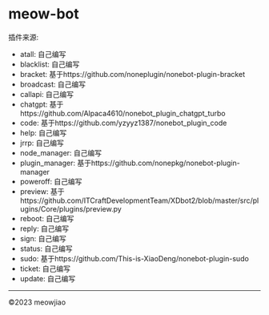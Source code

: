 # meow-bot

插件来源:

- atall: 自己编写
- blacklist: 自己编写
- bracket: 基于https://github.com/noneplugin/nonebot-plugin-bracket
- broadcast: 自己编写
- callapi: 自己编写
- chatgpt: 基于https://github.com/Alpaca4610/nonebot_plugin_chatgpt_turbo
- code: 基于https://github.com/yzyyz1387/nonebot_plugin_code
- help: 自己编写
- jrrp: 自己编写
- node_manager: 自己编写
- plugin_manager: 基于https://github.com/nonepkg/nonebot-plugin-manager
- poweroff: 自己编写
- preview: 基于https://github.com/ITCraftDevelopmentTeam/XDbot2/blob/master/src/plugins/Core/plugins/preview.py
- reboot: 自己编写
- reply: 自己编写
- sign: 自己编写
- status: 自己编写
- sudo: 基于https://github.com/This-is-XiaoDeng/nonebot-plugin-sudo
- ticket: 自己编写
- update: 自己编写

---

©2023 meowjiao
